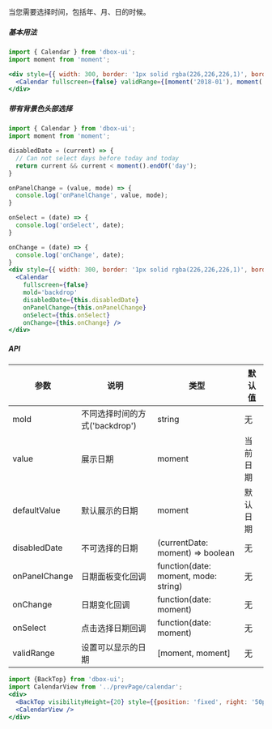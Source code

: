 
当您需要选择时间，包括年、月、日的时候。

##### **基本用法**

```jsx
import { Calendar } from 'dbox-ui';
import moment from 'moment';

<div style={{ width: 300, border: '1px solid rgba(226,226,226,1)', borderRadius: 4 }}>
  <Calendar fullscreen={false} validRange={[moment('2018-01'), moment('2028-12')]} />
</div>
```

##### **带有背景色头部选择**

```jsx
import { Calendar } from 'dbox-ui';
import moment from 'moment';

disabledDate = (current) => {
  // Can not select days before today and today
  return current && current < moment().endOf('day');
}

onPanelChange = (value, mode) => {
  console.log('onPanelChange', value, mode);
}

onSelect = (date) => {
  console.log('onSelect', date);
}

onChange = (date) => {
  console.log('onChange', date);
}
<div style={{ width: 300, border: '1px solid rgba(226,226,226,1)', borderRadius: 4 }}>
  <Calendar
    fullscreen={false}
    mold='backdrop'
    disabledDate={this.disabledDate}
    onPanelChange={this.onPanelChange}
    onSelect={this.onSelect}
    onChange={this.onChange} />
</div>
```

##### **API**

| 参数 | 说明 | 类型 | 默认值 |
| --- | --- | --- | --- |
| mold | 不同选择时间的方式('backdrop') | string | 无 |
| value | 展示日期 | moment | 当前日期 |
| defaultValue | 默认展示的日期 | moment | 默认日期 |
| disabledDate | 不可选择的日期 | (currentDate: moment) => boolean | 无 |
| onPanelChange | 日期面板变化回调 | function(date: moment, mode: string) | 无 |
| onChange | 日期变化回调 | function(date: moment) | 无 |
| onSelect | 点击选择日期回调 | function(date: moment) | 无 |
| validRange | 设置可以显示的日期 | [moment, moment] | 无 |


```jsx noeditor
import {BackTop} from 'dbox-ui';
import CalendarView from '../prevPage/calendar';
<div>
  <BackTop visibilityHeight={20} style={{position: 'fixed', right: '50px'}}/>
  <CalendarView />
</div>
```
